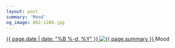 ```yaml
---
layout: post
summary: 'Mood'
og_image: 802-1280.jpg
---
```


<p>
 <time>
  <a href="/802">
   {{ page.date | date: "%B %-d, %Y" }}
  </a>
 </time>
 <a href="/802">
  <img alt="{{ page.summary }}" data-taken="2/11/2019" sizes="(min-width: 700px) 50vw, calc(100vw - 2rem)" src="{{ site.assets_url }}/802-640.jpg" srcset="{{ site.assets_url }}/802-320.jpg 320w, {{ site.assets_url }}/802-640.jpg 640w, {{ site.assets_url }}/802-960.jpg 960w, {{ site.assets_url }}/802-1280.jpg 1280w"/>
 </a>
 <span>
  Mood
 </span>
</p>
